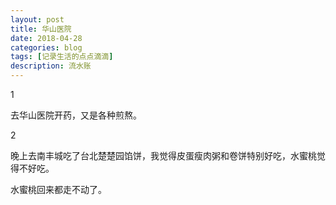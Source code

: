 ```yaml
---
layout: post
title: 华山医院
date: 2018-04-28
categories: blog
tags: [记录生活的点点滴滴]
description: 流水账
---
```


1 

去华山医院开药，又是各种煎熬。

2

晚上去南丰城吃了台北楚楚园馅饼，我觉得皮蛋瘦肉粥和卷饼特别好吃，水蜜桃觉得不好吃。

水蜜桃回来都走不动了。




